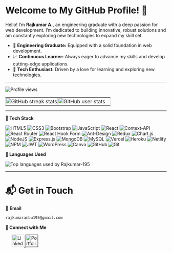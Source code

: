# Welcome to My GitHub Profile! 👋

<!-- Introduction section -->
Hello! I’m **Rajkumar A.**, an engineering graduate with a deep passion for web development. I’m dedicated to building innovative, robust solutions and am constantly exploring new technologies to expand my skill set.

- 🌱 **Engineering Graduate:** Equipped with a solid foundation in web development.
- 📈 **Continuous Learner:** Always eager to advance my skills and develop cutting-edge applications.
- 💞 **Tech Enthusiast:** Driven by a love for learning and exploring new technologies.

---

<!-- Displays the number of profile views -->
<p align="left">
  <img src="https://komarev.com/ghpvc/?username=rajkumar-35&label=Profile%20views&color=0e75b6&style=flat" alt="Profile views" />
</p>

<!-- Displays GitHub stats and streaks -->
<p align="left">
  <table style="width: 100%; border-collapse: collapse;">
    <tr>
      <td style="width: 50%; padding: 0; border: none;">
        <!-- GitHub streak stats -->
        <img align="center" src="https://github-readme-streak-stats.herokuapp.com/?user=rajkumar-195&theme=radical&hide_border=true" alt="GitHub streak stats" style="width: 100%; height: auto;" />
      </td>
      <td style="width: 50%; padding: 0; border: none;">
        <!-- GitHub user stats -->
        <img src="https://github-readme-stats.vercel.app/api?username=rajkumar-195&show_icons=true&locale=en&theme=radical" alt="GitHub user stats" style="width: 100%; height: auto;" />
      </td>
    </tr>
  </table>
</p>

---

<!-- Tech Stack section -->
**🔗 Tech Stack**

<!-- Tech stack badges -->

  ![HTML5](https://img.shields.io/badge/html5-%23E34F26.svg?style=for-the-badge&logo=html5&logoColor=white)
  ![CSS3](https://img.shields.io/badge/css3-%231572B6.svg?style=for-the-badge&logo=css3&logoColor=white)
  ![Bootstrap](https://img.shields.io/badge/bootstrap-%238511FA.svg?style=for-the-badge&logo=bootstrap&logoColor=white)
  ![JavaScript](https://img.shields.io/badge/javascript-%23323330.svg?style=for-the-badge&logo=javascript&logoColor=%23F7DF1E)
  ![React](https://img.shields.io/badge/react-%2320232a.svg?style=for-the-badge&logo=react&logoColor=%2361DAFB)
  ![Context-API](https://img.shields.io/badge/Context--Api-000000?style=for-the-badge&logo=react)
  ![React Router](https://img.shields.io/badge/React_Router-CA4245?style=for-the-badge&logo=react-router&logoColor=white)
  ![React Hook Form](https://img.shields.io/badge/React%20Hook%20Form-%23EC5990.svg?style=for-the-badge&logo=reacthookform&logoColor=white)
  ![Ant-Design](https://img.shields.io/badge/-AntDesign-%230170FE?style=for-the-badge&logo=ant-design&logoColor=white)
  ![Redux](https://img.shields.io/badge/redux-%23593d88.svg?style=for-the-badge&logo=redux&logoColor=white)
  ![Chart.js](https://img.shields.io/badge/chart.js-F5788D.svg?style=for-the-badge&logo=chart.js&logoColor=white)
  ![NodeJS](https://img.shields.io/badge/node.js-6DA55F?style=for-the-badge&logo=node.js&logoColor=white)
  ![Express.js](https://img.shields.io/badge/express.js-%23404d59.svg?style=for-the-badge&logo=express&logoColor=%2361DAFB)
  ![MongoDB](https://img.shields.io/badge/MongoDB-%234ea94b.svg?style=for-the-badge&logo=mongodb&logoColor=white)
  ![MySQL](https://img.shields.io/badge/mysql-4479A1.svg?style=for-the-badge&logo=mysql&logoColor=white)
  ![Vercel](https://img.shields.io/badge/vercel-%23000000.svg?style=for-the-badge&logo=vercel&logoColor=white)
  ![Heroku](https://img.shields.io/badge/heroku-%23430098.svg?style=for-the-badge&logo=heroku&logoColor=white)
  ![Netlify](https://img.shields.io/badge/netlify-%23000000.svg?style=for-the-badge&logo=netlify&logoColor=#00C7B7)
  ![NPM](https://img.shields.io/badge/NPM-%23CB3837.svg?style=for-the-badge&logo=npm&logoColor=white)
  ![JWT](https://img.shields.io/badge/JWT-black?style=for-the-badge&logo=JSON%20web%20tokens)
  ![WordPress](https://img.shields.io/badge/WordPress-%23117AC9.svg?style=for-the-badge&logo=WordPress&logoColor=white)
  ![Canva](https://img.shields.io/badge/Canva-%2300C4CC.svg?style=for-the-badge&logo=Canva&logoColor=white)
  ![GitHub](https://img.shields.io/badge/github-%23121011.svg?style=for-the-badge&logo=github&logoColor=white)
  ![Git](https://img.shields.io/badge/git-%23F05033.svg?style=for-the-badge&logo=git&logoColor=white)

<!-- Displays top programming languages used by the user -->
**🔗 Languages Used**

<div align="left">
  <img align="center" src="https://github-readme-stats.vercel.app/api/top-langs?username=rajkumar-195&show_icons=true&locale=en&layout=compact&theme=radical" alt="Top languages used by Rajkumar-195"/>
</div>

---

<!-- Contact Information -->
# 📬 Get in Touch

🔗 **Email**

```bash
rajkumaranbu195@gmail.com
```

<!-- Additional Links -->
**🔗 Connect with Me**

<div style="padding-left: 20px;">
  <!-- LinkedIn badge -->
  <a href="https://www.linkedin.com/in/rajkumar-info/" target="_blank">
    <img src="https://img.shields.io/static/v1?message=LinkedIn&logo=linkedin&label=&color=0077B5&logoColor=white&labelColor=&style=for-the-badge" height="39" alt="LinkedIn logo" />
  </a>
  <!-- Portfolio badge -->
  <a href="" target="_blank">
    <img src="https://img.shields.io/static/v1?message=Portfolio&logo=web&label=&color=90EE90&logoColor=white&labelColor=&style=for-the-badge" height="39" alt="Portfolio logo" />
  </a>
</div>
